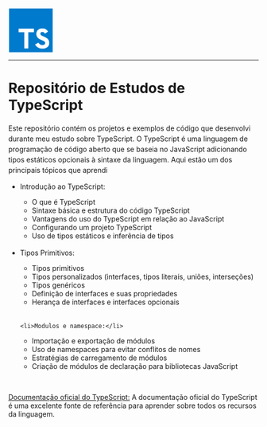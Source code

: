 
<div style="display: inline_block">
 
<img align="center" alt="Edu-Ts" height="90" width="90"  src="https://raw.githubusercontent.com/devicons/devicon/master/icons/typescript/typescript-plain.svg" /> <br>
 
 <hr>
 
 <h1>Repositório de Estudos de TypeScript</h1>
 
<p style="line-height: 1.5em";>Este repositório contém os projetos e exemplos de código que desenvolvi durante meu estudo sobre TypeScript. O TypeScript é uma linguagem de programação de código aberto que se baseia no JavaScript adicionando tipos estáticos opcionais à sintaxe da linguagem. Aqui estão um dos principais tópicos que aprendi</p>
 
 <ul >
  <li>Introdução ao TypeScript:</li>
   <ul>
    <li>O que é TypeScript</li>
    <li>Sintaxe básica e estrutura do código TypeScript</li>
    <li>Vantagens do uso do TypeScript em relação ao JavaScript</li>
    <li>Configurando um projeto TypeScript</li>
    <li>Uso de tipos estáticos e inferência de tipos</li>
   </ul>
  
  <br>
  
   <li>Tipos Primitivos:</li>
   <ul>
    <li>Tipos primitivos</li>
    <li>Tipos personalizados (interfaces, tipos literais, uniões, interseções)</li>
    <li>Tipos genéricos</li>
    <li>Definição de interfaces e suas propriedades</li>
    <li>Herança de interfaces e interfaces opcionais</li>
   </ul>
  
  <br>
  
    <li>Modulos e namespace:</li>
   <ul>
    <li>Importação e exportação de módulos</li>
    <li>Uso de namespaces para evitar conflitos de nomes</li>
    <li>Estratégias de carregamento de módulos</li>
    <li>Criação de módulos de declaração para bibliotecas JavaScript</li>
   </ul>
 </ul>
 
 <br>
 
<a href="https://www.typescriptlang.org/docs/" alt="Documentação TypeScript">Documentação oficial do TypeScript:</a> A documentação oficial do TypeScript é uma excelente fonte de referência para aprender sobre todos os recursos da linguagem.
 
</div>
